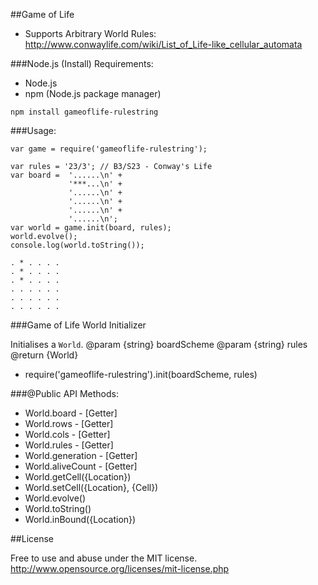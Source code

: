##Game of Life
+ Supports Arbitrary World Rules: http://www.conwaylife.com/wiki/List_of_Life-like_cellular_automata

###Node.js (Install)
Requirements:

+ Node.js
+ npm (Node.js package manager)
```
npm install gameoflife-rulestring
```

###Usage:
```
var game = require('gameoflife-rulestring');

var rules = '23/3'; // B3/S23 - Conway's Life
var board =  '......\n' +
             '***...\n' +
             '......\n' +
             '......\n' +
             '......\n' +
             '......\n';
var world = game.init(board, rules);
world.evolve();
console.log(world.toString());
 
. * . . . .
. * . . . .
. * . . . .
. . . . . .
. . . . . .
. . . . . .
```

###Game of Life World Initializer

Initialises a `World`.
  @param {string} boardScheme
  @param {string} rules
  @return {World}

+ require('gameoflife-rulestring').init(boardScheme, rules)

###@Public API Methods:
+ World.board - [Getter]
+ World.rows - [Getter]
+ World.cols - [Getter]
+ World.rules - [Getter]
+ World.generation - [Getter]
+ World.aliveCount - [Getter]
+ World.getCell({Location})
+ World.setCell({Location}, {Cell})
+ World.evolve()
+ World.toString()
+ World.inBound({Location})

##License

Free to use and abuse under the MIT license.
http://www.opensource.org/licenses/mit-license.php
